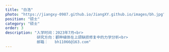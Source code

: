 ```yaml
---
title: "白浩"
photo: "https://jiangxy-0987.github.io/JiangXY.github.io/images/bh.jpg"
position: "硕士"
category: "硕士"
order: 3
description: "入学时间：2023年7月<br>
              研究方向：颧种植体在上颌缺损修复中的力学分析<br>
              邮箱：   bh11066@163.com"
---
```

